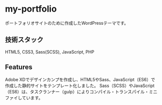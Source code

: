 # my-portfolio

ポートフォリオサイトのために作成したWordPressテーマです。


## 技術スタック

HTML5, CSS3, Sass(SCSS), JavaScript, PHP


## Features

Adobe XDでデザインカンプを作成し、HTML5やSass、JavaScript（ES6）で作成した静的サイトをテンプレート化しました。
Sass（SCSS）やJavaScript（ES6）は、タスクランナー（gulp）によりコンパイル・トランスパイル・ミニファイしています。
